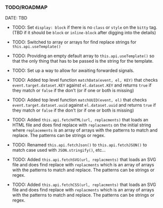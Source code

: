 ### TODO/ROADMAP 

DATE: TBD

- TODO: Set `display: block` if there is
no `class` or `style` on the `bitty` tag. 
(TBD if it should be `block` or `inline-block`
after digging into the details)

- TODO: Switched to array or arrays for find
replace strings for `this.api.useTemplate()`

- TODO: Providing an empty default array 
to `this.api.useTemplate()` so that the only
thing that has to be passed is the string
for the template. 

- TODO: Set up a way to allow for awaiting
forwarded signals. 

- TODO: Added top level function `matchData(event, el, KEY)`
that  checks `event.target.dataset.KEY` against
`el.dataset.KEY` and returns `true` if
they match or `false` if the don't (or
if one or both is missing)

- TODO: Added top level function `matchUUID(event, el)` 
that checks `event.target.dataset.uuid` against
`el.dataset.uuid` and returns `true` if
they match or `false` if the don't (or
if one or both is missing)

- TODO: Added `this.api.fetchHTML(url, replacments)`
that loads an HTML file and does find
replace with `replacments` on the initial string 
where `replacements` is an array
of arrays with the patterns to match and
replace. The patterns can be strings or regex. 

- TODO: Renamed `this.api.fetchJson()` to 
`this.api.fetchJSON()` to match case used
with `JSON.stringify()`, etc...


- TODO: Added `this.api.fetchSVG(url, replacments)`
that loads an SVG file and does find
replace with `replacments` which is an array
of arrays with the patterns to match and
replace. The patterns can be strings or regex. 


- TODO: Added `this.api.fetchCSS(url, replacments)`
that loads an SVG file and does find
replace with `replacments` which is an array
of arrays with the patterns to match and
replace. The patterns can be strings or regex. 


